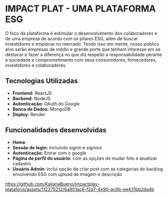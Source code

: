 # IMPACT PLAT - UMA PLATAFORMA ESG

O foco da plataforma é estimular o desenvolvimento dos colaboradores e de uma empresa de acordo com os pilares ESG, além de buscar investidores e emplacar no mercado. Tendo isso em mente, nosso público alvo serão empresas de médio e grande porte que tenham interesse em se destacar e fazer a diferença no que diz respeito a responsabilidade perante a sociedade e comprometimento com seus consumidores, fornecedores, investidores e colaboradores. 

## Tecnologias Utilizadas

- **Frontend:** ReactJS
- **Backend:** NodeJS
- **Autenticação:** OAuth do Google
- **Banco de Dados:** MongoDB
- **Deploy:** Render

## Funcionalidades desenvolvidas

- **Home**
- **Sessão de login:** incluindo signin e signout
- **Autenticação:** Entrar com o google
- **Página de perfil do usuário:** com as opções de mudar foto e atualizar cadastro
- **Usuário Admin**: inclui opção de criar post com as categorias do backlog envolvendo ESG com upload de imagem e descrição






https://github.com/KalianaBueno/impactplay-plataform/assets/112275212/6a801ac6-f2a7-4e90-ac6b-ee431bb2da4b

